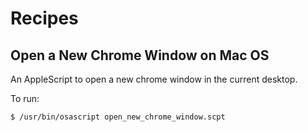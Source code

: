 # Recipes


## Open a New Chrome Window on Mac OS
An AppleScript to open a new chrome window in the current desktop. 

To run: 
```bash
$ /usr/bin/osascript open_new_chrome_window.scpt
```

